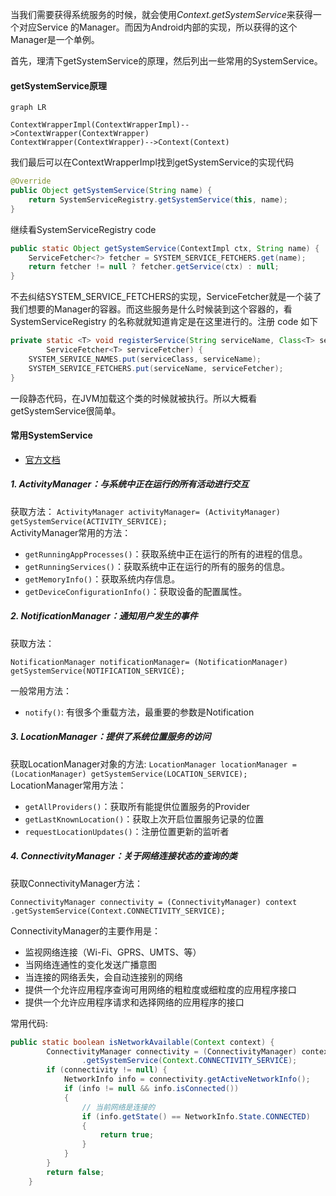 当我们需要获得系统服务的时候，就会使用*Context.getSystemService*来获得一个对应Service 的Manager。而因为Android内部的实现，所以获得的这个Manager是一个单例。

首先，理清下getSystemService的原理，然后列出一些常用的SystemService。

#### getSystemService原理

```mermaid
graph LR

ContextWrapperImpl(ContextWrapperImpl)-->ContextWrapper(ContextWrapper)
ContextWrapper(ContextWrapper)-->Context(Context)
```

我们最后可以在ContextWrapperImpl找到getSystemService的实现代码

```java
@Override
public Object getSystemService(String name) {
    return SystemServiceRegistry.getSystemService(this, name);
}
```

继续看SystemServiceRegistry code

```java
public static Object getSystemService(ContextImpl ctx, String name) {
    ServiceFetcher<?> fetcher = SYSTEM_SERVICE_FETCHERS.get(name);
    return fetcher != null ? fetcher.getService(ctx) : null;
}
```

不去纠结SYSTEM_SERVICE_FETCHERS的实现，ServiceFetcher就是一个装了我们想要的Manager的容器。而这些服务是什么时候装到这个容器的，看SystemServiceRegistry 的名称就就知道肯定是在这里进行的。注册 code 如下

```java
private static <T> void registerService(String serviceName, Class<T> serviceClass,
        ServiceFetcher<T> serviceFetcher) {
    SYSTEM_SERVICE_NAMES.put(serviceClass, serviceName);
    SYSTEM_SERVICE_FETCHERS.put(serviceName, serviceFetcher);
}
```

一段静态代码，在JVM加载这个类的时候就被执行。所以大概看getSystemService很简单。



#### 常用SystemService 

* [官方文档](https://developer.android.com/reference/android/content/Context)

##### 1. ActivityManager：与系统中正在运行的所有活动进行交互


获取方法：
 `ActivityManager activityManager= (ActivityManager) getSystemService(ACTIVITY_SERVICE);`  
 ActivityManager常用的方法：

*  `getRunningAppProcesses()`：获取系统中正在运行的所有的进程的信息。
*  `getRunningServices()`：获取系统中正在运行的所有的服务的信息。
*  `getMemoryInfo()`：获取系统内存信息。
*  `getDeviceConfigurationInfo()`：获取设备的配置属性。

##### 2. NotificationManager：通知用户发生的事件

获取方法：

`NotificationManager notificationManager= (NotificationManager) getSystemService(NOTIFICATION_SERVICE);`

一般常用方法：

* `notify()`: 有很多个重载方法，最重要的参数是Notification

##### 3. LocationManager：提供了系统位置服务的访问

获取LocationManager对象的方法:
 `LocationManager locationManager = (LocationManager) getSystemService(LOCATION_SERVICE);`  
 LocationManager常用方法：

*  `getAllProviders()`：获取所有能提供位置服务的Provider
*  `getLastKnownLocation()`：获取上次开启位置服务记录的位置
*  `requestLocationUpdates()`：注册位置更新的监听者

##### 4. ConnectivityManager：关于网络连接状态的查询的类

获取ConnectivityManager方法：

`
ConnectivityManager connectivity = (ConnectivityManager) context  
                .getSystemService(Context.CONNECTIVITY_SERVICE);  
`

ConnectivityManager的主要作用是：

* 监视网络连接（Wi-Fi、GPRS、UMTS、等）
* 当网络连通性的变化发送广播意图
* 当连接的网络丢失，会自动连接别的网络
* 提供一个允许应用程序查询可用网络的粗粒度或细粒度的应用程序接口
* 提供一个允许应用程序请求和选择网络的应用程序的接口

常用代码:

```java
public static boolean isNetworkAvailable(Context context) {  
        ConnectivityManager connectivity = (ConnectivityManager) context  
                .getSystemService(Context.CONNECTIVITY_SERVICE);  
        if (connectivity != null) {  
            NetworkInfo info = connectivity.getActiveNetworkInfo();  
            if (info != null && info.isConnected())   
            {  
                // 当前网络是连接的  
                if (info.getState() == NetworkInfo.State.CONNECTED)   
                {  
                    return true;  
                }  
            }  
        }  
        return false;  
    }
```


